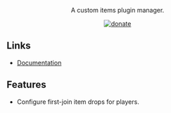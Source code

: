 <p align="center">
    A custom items plugin manager.
</p>

<p align="center">
  <a href="https://www.buymeacoffee.com/neverwinters"><img alt="donate" src="https://img.shields.io/badge/%24-donate-ff69b4.svg?style=flat-square"></a>
</p>

## Links

- [Documentation](https://neverwinters.github.io/custom-items-minecraft-plugin/)

## Features

- Configure first-join item drops for players.



